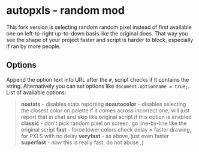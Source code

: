 # autopxls - random mod
This fork version is selecting random random pixel instead of first available one on left-to-right up-to-down basis like the original does. That way you see the shape of your project faster and script is harder to block, especially if ran by more people.
## Options
Append the option text into URL after the `#`, script checks if it contains the string. Alternatively you can set options like `document.optionname = true;`. List of available options:

>**nostats** - disables stats reporting
>**noautocolor** - disables selecting the closest color on palette if it comes across incorrect one, will just report that in chat and skip like original script if this option is enabled
>**classic** - don't pick random pixel on screen, go line-by-line like the original script
>**fast** - force lower colors check delay = faster drawing, for PXLS with no delay
>**veryfast** - as above, just even faster
>**superfast** - now this is really fast, do not abuse ;)